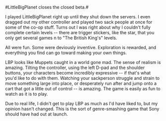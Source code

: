 #LittleBigPlanet closes the closed beta.#

I played LittleBigPlanet right up until they shut down the servers. I even dragged out my other controller and played two sack people at once for some of the co-op stuff. Turns out I was right about why I couldn't fully complete certain levels -- there are trigger stickers, like the star, that you only get several games n to "The British King's" levels.

All were fun. Some were deviously inventive. Exploration is rewarded, and everything you find can go toward making your own things.

LBP looks like Muppets caught in a world gone mad. The sense of realism is amazing. Tilting the controller, using the left D-pad and the shoulder buttons, your characters become incredibly expressive -- if that's what you'd like to do with them. Watching your sackperson struggle and strain to move something large into place, or desperately run after and jump onto a cart that got a little out of control -- is amazing. The game is easily as fun to watch as it is to play.

Due to real life, I didn't get to play LBP as much as I'd have liked to, but my opinion hasn't changed. This is the sort of genre-smashing game that Sony should have had out at launch.


